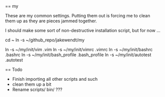 == my

These are my common settings.  Putting them out is forcing me to clean them up as they are pieces jammed together.

I should make some sort of non-destructive installation script, 
but for now ...

cd ~
ln -s ~/github_repo/jakewendt/my

ln -s ~/my/init/vim          .vim
ln -s ~/my/init/vimrc        .vimrc
ln -s ~/my/init/bashrc       .bashrc
ln -s ~/my/init/bash_profile .bash_profile
ln -s ~/my/init/autotest     .autotest



== Todo

* Finish importing all other scripts and such
* clean them up a bit
* Rename scripts/ bin/ ???


